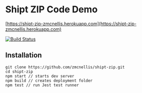 # Shipt ZIP Code Demo
[https://shipt-zip-zmcnellis.herokuapp.com](https://shipt-zip-zmcnellis.herokuapp.com)

[![Build Status](https://travis-ci.org/zmcnellis/shipt-zip.svg?branch=master)](https://travis-ci.org/zmcnellis/shipt-zip)

## Installation
```
git clone https://github.com/zmcnellis/shipt-zip.git
cd shipt-zip
npm start // starts dev server
npm build // creates deployment folder
npm test // run Jest test runner
```

